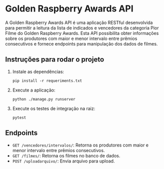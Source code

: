 # Golden Raspberry Awards API
A Golden Raspberry Awards API é uma aplicação RESTful desenvolvida para permitir a leitura da lista de indicados e vencedores da categoria Pior Filme do Golden Raspberry Awards. Esta API possibilita obter informações sobre os produtores com maior e menor intervalo entre prêmios consecutivos e fornece endpoints para manipulação dos dados de filmes.

## Instruções para rodar o projeto

1. Instale as dependências:
    ```bash/cmd
    pip install -r requeriments.txt
    ```

2. Execute a aplicação:
    ```bash/cmd
    python ./manage.py runserver
    ```

3. Execute os testes de integração na raiz:
    ```bash/cmd
    pytest
    ```

## Endpoints

- `GET /vencedores/intervalos/`: Retorna os produtores com maior e menor intervalo entre prêmios consecutivos.
- `GET /filmes/`: Retorna os filmes no banco de dados.
- `POST /uploadarquivo/`: Envia arquivo para upload.
